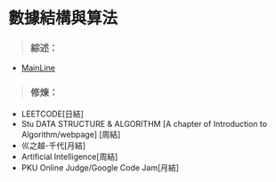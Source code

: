 # 數據結構與算法
 > ### 綜述：
   * [MainLine](https://github.com/Lost-Monument/NeuralLine/blob/%E8%A1%93%E9%9B%86-COMPUTER/%E6%80%9D%E7%B6%AD%E7%B4%A2%E5%BC%95/MainLine.md)
         
 > ### 修煉：
   * LEETCODE[日結]
   * Stu DATA STRUCTURE & ALGORITHM [A chapter of Introduction to Algorithm/webpage] [周結]
   * 巛之越-千代[月結]
   * Artificial Intelligence[周結]
   * PKU Online Judge/Google Code Jam[月結]
